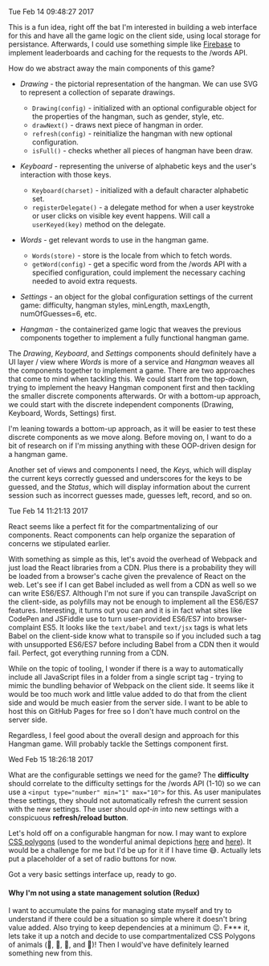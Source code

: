 Tue Feb 14 09:48:27 2017

This is a fun idea, right off the bat I'm interested in building a web interface for this and have all the game logic on the client side, using local storage for persistance. Afterwards, I could use something simple like [Firebase](https://firebase.google.com) to implement leaderboards and caching for the requests to the /words API.

How do we abstract away the main components of this game?

- *Drawing* - the pictorial representation of the hangman. We can use SVG to represent a collection of separate drawings.
	- `Drawing(config)` - initialized with an optional configurable object for the properties of the hangman, such as gender, style, etc.
	- `drawNext()` - draws next piece of hangman in order.
	- `refresh(config)` - reinitialize the hangman with new optional configuration.
	- `isFull()` - checks whether all pieces of hangman have been draw.

- *Keyboard* - representing the universe of alphabetic keys and the user's interaction with those keys.
	- `Keyboard(charset)` - initialized with a default character alphabetic set.
	- `registerDelegate()` - a delegate method for when a user keystroke or user clicks on visible key event happens. Will call a `userKeyed(key)` method on the delegate.

- *Words* - get relevant words to use in the hangman game.
	- `Words(store)` - store is the locale from which to fetch words.
	- `getWord(config)` - get a specific word from the /words API with a specified configuration, could implement the necessary caching needed to avoid extra requests.

- *Settings* - an object for the global configuration settings of the current game: difficulty, hangman styles, minLength, maxLength, numOfGuesses=6, etc.

- *Hangman* - the containerized game logic that weaves the previous components together to implement a fully functional hangman game.

The _Drawing_, _Keyboard_, and _Settings_ components should definitely have a UI layer / view where _Words_ is more of a service and _Hangman_ weaves all the components together to implement a game. There are two approaches that come to mind when tackling this. We could start from the top-down, trying to implement the heavy Hangman component first and then tackling the smaller discrete components afterwards. Or with a bottom-up approach, we could start with the discrete independent components (Drawing, Keyboard, Words, Settings) first.

I'm leaning towards a bottom-up approach, as it will be easier to test these discrete components as we move along. Before moving on, I want to do a bit of research on if I'm missing anything with these OOP-driven design for a hangman game.

Another set of views and components I need, the *Keys*, which will display the current keys correctly guessed and underscores for the keys to be guessed, and the *Status*, which will display information about the current session such as incorrect guesses made, guesses left, record, and so on.

Tue Feb 14 11:21:13 2017

React seems like a perfect fit for the compartmentalizing of our components. React components can help organize the separation of concerns we stipulated earlier.

With something as simple as this, let's avoid the overhead of Webpack and just load the React libraries from a CDN. Plus there is a probability they will be loaded from a browser's cache given the prevalence of React on the web. Let's see if I can get Babel included as well from a CDN as well so we can write ES6/ES7. Although I'm not sure if you can transpile JavaScript on the client-side, as polyfills may not be enough to implement all the ES6/ES7 features. Interesting, it turns out you can and it is in fact what sites like CodePen and JSFiddle use to turn user-provided ES6/ES7 into browser-complaint ES5. It looks like the `text/babel` and `text/jsx` tags is what lets Babel on the client-side know what to transpile so if you included such a tag with unsupported ES6/ES7 before including Babel from a CDN then it would fail. Perfect, got everything running from a CDN.

While on the topic of tooling, I wonder if there is a way to automatically include all JavaScript files in a folder from a single script tag - trying to mimic the bundling behavior of Webpack on the client side. It seems like it would be too much work and little value added to do that from the client side and would be much easier from the server side. I want to be able to host this on GitHub Pages for free so  I don't have much control on the server side.

Regardless, I feel good about the overall design and approach for this Hangman game. Will probably tackle the Settings component first.

Wed Feb 15 18:26:18 2017

What are the configurable settings we need for the game? The **difficulty** should correlate to the difficulty settings for the /words API (1-10) so we can use a `<input type="number" min="1" max="10">` for this. As user manipulates these settings, they should not automatically refresh the current session with the new settings. The user should _opt-in_ into new settings with a conspicuous **refresh/reload button**.

Let's hold off on a configurable hangman for now. I may want to explore [CSS polygons]() (used to the wonderful animal depictions [here](http://species-in-pieces.com/#) and [here](http://interviewing.io/employers/)). It would be a challenge for me but I'd be up for it if I have time 😅. Actually lets put a placeholder of a set of radio buttons for now.

Got a very basic settings interface up, ready to go.

#### Why I'm not using a state management solution (Redux)

I want to accumulate the pains for managing state myself and try to understand if there could be a situation so simple where it doesn't bring value added. Also trying to keep dependencies at a minimum 😉. F*** it, lets take it up a notch and decide to use compartmentalized CSS Polygons of animals (🦁, 🐯, 🐊, and 🐍)! Then I would've have definitely learned something new from this.

